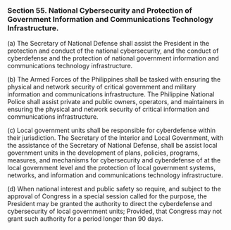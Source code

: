 ### Section 55. National Cybersecurity and Protection of Government Information and Communications Technology Infrastructure.

(a) The Secretary of National Defense shall assist the President in the protection and conduct of the national cybersecurity, and the conduct of cyberdefense
and the protection of national government information and communications technology infrastructure.

(b) The Armed Forces of the Philippines shall be tasked with ensuring the physical and network security of critical government and military information and
communications infrastructure. The Philippine National Police shall assist private and public owners, operators, and maintainers in ensuring the physical
and network security of critical information and communications infrastructure.

(c) Local government units shall be responsible for cyberdefense within their jurisdiction. The Secretary of the Interior and Local Government, with the
assistance of the Secretary of National Defense, shall be assist local government units in the development of plans, policies, programs, measures, and
mechanisms for cybersecurity and cyberdefense of at the local government level and the protection of local government systems, networks, and information
and communications technology infrastructure.

(d) When national interest and public safety so require, and subject to the approval of Congress in a special session called for the purpose, the President
may be granted the authority to direct the cyberdefense and cybersecurity of local government units; Provided, that Congress may not grant such authority
for a period longer than 90 days.
